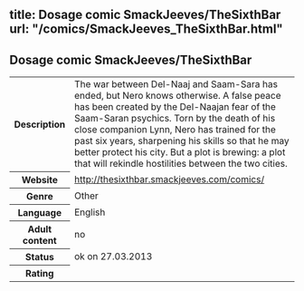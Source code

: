 title: Dosage comic SmackJeeves/TheSixthBar
url: "/comics/SmackJeeves_TheSixthBar.html"
---
Dosage comic SmackJeeves/TheSixthBar
-----------------------------------------

<table class="comicinfo">
<tr>
<th>Description</th><td>The war between Del-Naaj and Saam-Sara has ended, but Nero knows otherwise. A false peace has been created by the Del-Naajan fear of the Saam-Saran psychics. Torn by the death of his close companion Lynn, Nero has trained for the past six years, sharpening his skills so that he may better protect his city. But a plot is brewing: a plot that will rekindle hostilities between the two cities.</td>
</tr>
<tr>
<th>Website</th><td><a href="http://thesixthbar.smackjeeves.com/comics/">http://thesixthbar.smackjeeves.com/comics/</a></td>
</tr>
<tr>
<th>Genre</th><td>Other</td>
</tr>
<tr>
<th>Language</th><td>English</td>
</tr>
<tr>
<th>Adult content</th><td>no</td>
</tr>
<tr>
<th>Status</th><td>ok on 27.03.2013</td>
</tr>
<tr>
<th>Rating</th><td><div class="g-plusone" data-size="standard" data-annotation="bubble"
 data-href="http://thesixthbar.smackjeeves.com/comics/"></div></td>
</tr>
</table>
<script type="text/javascript">
  (function() {
    var po = document.createElement('script'); po.type = 'text/javascript'; po.async = true;
    po.src = 'https://apis.google.com/js/plusone.js';
    var s = document.getElementsByTagName('script')[0]; s.parentNode.insertBefore(po, s);
  })();
</script>
